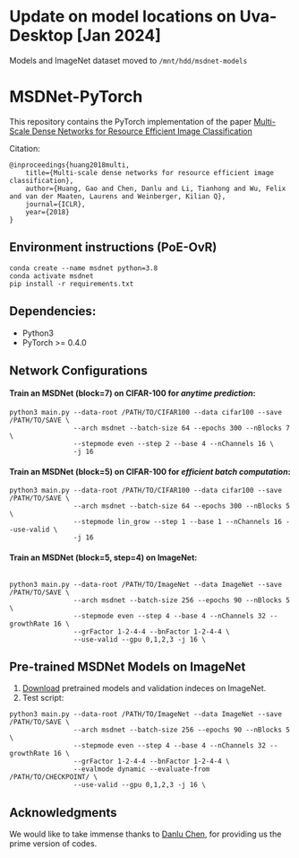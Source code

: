 # Update on model locations on Uva-Desktop [Jan 2024]
Models and ImageNet dataset moved to `/mnt/hdd/msdnet-models`
# MSDNet-PyTorch

This repository contains the PyTorch implementation of the paper [Multi-Scale Dense Networks for Resource Efficient Image Classification](https://arxiv.org/pdf/1703.09844.pdf)

Citation:

    @inproceedings{huang2018multi,
        title={Multi-scale dense networks for resource efficient image classification},
        author={Huang, Gao and Chen, Danlu and Li, Tianhong and Wu, Felix and van der Maaten, Laurens and Weinberger, Kilian Q},
        journal={ICLR},
        year={2018}
    }

## Environment instructions (PoE-OvR)
```
conda create --name msdnet python=3.8
conda activate msdnet
pip install -r requirements.txt
```

## Dependencies:

+ Python3
+ PyTorch >= 0.4.0

## Network Configurations


#### Train an MSDNet (block=7) on CIFAR-100 for *anytime prediction*: 

```
python3 main.py --data-root /PATH/TO/CIFAR100 --data cifar100 --save /PATH/TO/SAVE \
                --arch msdnet --batch-size 64 --epochs 300 --nBlocks 7 \
                --stepmode even --step 2 --base 4 --nChannels 16 \
                -j 16
```

#### Train an MSDNet (block=5) on CIFAR-100 for *efficient batch computation*:

```
python3 main.py --data-root /PATH/TO/CIFAR100 --data cifar100 --save /PATH/TO/SAVE \
                --arch msdnet --batch-size 64 --epochs 300 --nBlocks 5 \
                --stepmode lin_grow --step 1 --base 1 --nChannels 16 --use-valid \
                -j 16
```

#### Train an MSDNet (block=5, step=4) on ImageNet:

```

python3 main.py --data-root /PATH/TO/ImageNet --data ImageNet --save /PATH/TO/SAVE \
                --arch msdnet --batch-size 256 --epochs 90 --nBlocks 5 \
                --stepmode even --step 4 --base 4 --nChannels 32 --growthRate 16 \
                --grFactor 1-2-4-4 --bnFactor 1-2-4-4 \
                --use-valid --gpu 0,1,2,3 -j 16 \
```

## Pre-trained MSDNet Models on ImageNet
1. [Download](https://www.dropbox.com/sh/7p758wfcq4wm6lf/AACU4hFtV1_4UQavexrsSs1Ba?dl=0) pretrained models and validation indeces on ImageNet.
2. Test script:
```
python3 main.py --data-root /PATH/TO/ImageNet --data ImageNet --save /PATH/TO/SAVE \
                --arch msdnet --batch-size 256 --epochs 90 --nBlocks 5 \
                --stepmode even --step 4 --base 4 --nChannels 32 --growthRate 16 \
                --grFactor 1-2-4-4 --bnFactor 1-2-4-4 \
                --evalmode dynamic --evaluate-from /PATH/TO/CHECKPOINT/ \
                --use-valid --gpu 0,1,2,3 -j 16 \
```
   

## Acknowledgments

We would like to take immense thanks to [Danlu Chen](https://taineleau.me/), for providing us the prime version of codes.
